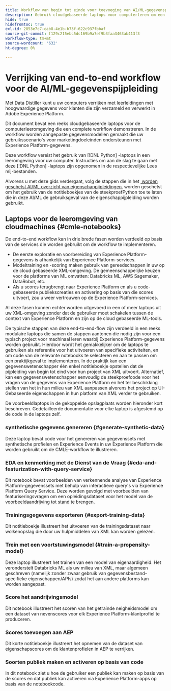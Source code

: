 ```yaml
---
title: Workflow van begin tot einde voor toevoeging van AI/ML-gegevenspipet
description: Gebruik cloudgebaseerde laptops voor computerleren om een training te maken en een populiteitsmodel te scoren dat abonnementconversies van Adobe Experience Platform-gegevens voorspelt.
hide: true
hidefromtoc: true
exl-id: 2853e7c7-cab8-4e1b-b73f-622c937fbbaf
source-git-commit: f129c215ebc5dc169b9a7ef9b3faa3463ab413f3
workflow-type: tm+mt
source-wordcount: '632'
ht-degree: 0%

---
```


<!-- 
title: Cloud Machine Learning Environment Notebooks
Cloud machine learning environment notebooks
Old title: 
# AI/ML data pipeline enrichment end-to-end workflow
-->

# Verrijking van end-to-end workflow voor de AI/ML-gegevenspijpleiding

Met Data Distiller kunt u uw computers verrijken met leerleidingen met hoogwaardige gegevens voor klanten die zijn verzameld en verwerkt in Adobe Experience Platform.

Dit document bevat een reeks cloudgebaseerde laptops voor de computerleeromgeving die een complete workflow demonstreren. In de workflow worden aangepaste gegevensmodellen gemaakt die uw gebruiksscenario&#39;s voor marketingdoeleinden ondersteunen met Experience Platform-gegevens.

Deze workflow vereist het gebruik van [!DNL Python] -laptops in een leeromgeving voor uw computer. Instructies om aan de slag te gaan met deze [!DNL Python] -laptops zijn opgenomen in de respectievelijke Lees mij-bestanden.

Alvorens u met deze gids verdergaat, volg de stappen die in het [&#x200B; worden geschetst AI/ML overzicht van eigenschappijpleidingen &#x200B;](./overview.md) worden geschetst om het gebruik van de notitieboekjes van de steekproefPython toe te laten die in deze AI/ML de gebruiksgeval van de eigenschappijpleiding worden gebruikt.

## Laptops voor de leeromgeving van cloudmachines {#cmle-notebooks}

De end-to-end workflow kan in drie brede fasen worden verdeeld op basis van de services die worden gebruikt om de workflow te implementeren.

- De eerste exploratie en voorbereiding van Experience Platform-gegevens is afhankelijk van Experience Platform-services.
- Modeltraining en -scoring maken gebruik van gereedschappen in uw op de cloud gebaseerde XML-omgeving. De gemeenschappelijke keuzen voor de platforms van ML omvatten: Databricks ML, AWS Sagemaker, DataRobot, etc.
- Als u scores terugbrengt naar Experience Platform en als u code-gebaseerde publiekscreaties en activering op basis van die scores uitvoert, zou u weer vertrouwen op de Experience Platform-services.

Al deze fasen kunnen echter worden uitgevoerd in een of meer laptops uit uw XML-omgeving zonder dat de gebruiker moet schakelen tussen de context van Experience Platform en zijn op de cloud gebaseerde ML-tools.

De typische stappen van deze end-to-end-flow zijn verdeeld in een reeks modulaire laptops die samen de stappen aantonen die nodig zijn voor een typisch project voor machinaal leren waarbij Experience Platform-gegevens worden gebruikt. Hierdoor wordt het gemakkelijker om de laptops te gebruiken als referentie voor het uitvoeren van specifieke activiteiten, en om code van de relevante notebooks te selecteren en aan te passen om een praktijkgeval te implementeren. In de praktijk kan een gegevenswetenschapper één enkel notitieboekje opstellen dat de pijpleiding van begin tot eind voor hun project van XML uitvoert. Alternatief, kan een gegevenswetenschapper eenvoudig de steekproefcode voor het vragen van de gegevens van Experience Platform en het ter beschikking stellen van het in hun milieu van XML aanpassen alvorens het project op UI-Gebaseerde eigenschappen in hun platform van XML verder te gebruiken.

De voorbeeldlaptops in de gekoppelde opslagplaats worden hieronder kort beschreven. Gedetailleerde documentatie voor elke laptop is afgestemd op de code in de laptops zelf.

<!-- Below is the meat - the how to (but without links or details) -->

### synthetische gegevens genereren {#generate-synthetic-data}

Deze laptop bevat code voor het genereren van gegevenssets met synthetische profielen en Experience Events in uw Experience Platform die worden gebruikt om de CMLE-workflow te illustreren.

### EDA en kenmerking met de Dienst van de Vraag {#eda-and-featurization-with-query-service}

Dit notebook bevat voorbeelden van verkennende analyse van Experience Platform-gegevenssets met behulp van interactieve query&#39;s via Experience Platform Query Service. Deze worden gevolgd met voorbeelden van featuriseringsvragen om een opleidingsdataset voor het model van de voorbeeldaandrijving tot stand te brengen.

### Trainingsgegevens exporteren {#export-training-data}

Dit notitieboekje illustreert het uitvoeren van de trainingsdataset naar wolkenopslag die door uw hulpmiddelen van XML kan worden gelezen.

### Trein met een voortstuwingsmodel {#train-a-propensity-model}

Deze laptop illustreert het trainen van een model van eigenaardigheid. Het veronderstelt Databricks ML als uw milieu van XML, maar algemeen geschreven (namelijk zonder zwaar gebruik van gegevensbestand-specifieke eigenschappen/APIs) zodat het aan andere platforms kan worden aangepast.

### Score het aandrijvingsmodel

Dit notebook illustreert het scoren van het getrainde neigheidsmodel om een dataset van nevenscores voor elk Experience Platform-klantprofiel te produceren.

### Scores toevoegen aan AEP

Dit korte notitieboekje illustreert het opnemen van de dataset van eigenschapscores om de klantenprofielen in AEP te verrijken.

### Soorten publiek maken en activeren op basis van code

In dit notebook ziet u hoe de gebruiker een publiek kan maken op basis van de scores en dat publiek kan activeren via Experience Platform-apps op basis van de notebookcode.
